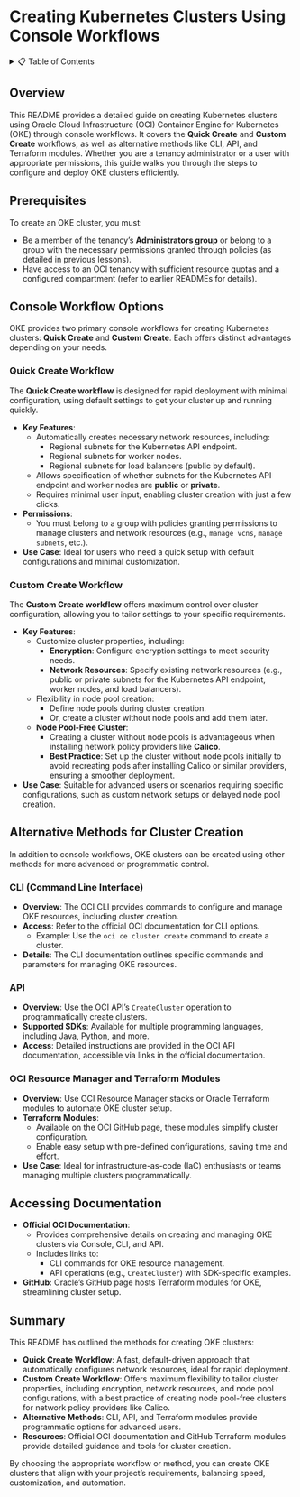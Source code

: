 # **Creating Kubernetes Clusters Using Console Workflows**

<details>
<summary>📋 Table of Contents</summary>

- [**Creating Kubernetes Clusters Using Console Workflows**](#creating-kubernetes-clusters-using-console-workflows)
  - [Overview](#overview)
  - [Prerequisites](#prerequisites)
  - [Console Workflow Options](#console-workflow-options)
    - [Quick Create Workflow](#quick-create-workflow)
    - [Custom Create Workflow](#custom-create-workflow)
  - [Alternative Methods for Cluster Creation](#alternative-methods-for-cluster-creation)
    - [CLI (Command Line Interface)](#cli-command-line-interface)
    - [API](#api)
    - [OCI Resource Manager and Terraform Modules](#oci-resource-manager-and-terraform-modules)
  - [Accessing Documentation](#accessing-documentation)
  - [Summary](#summary)

</details>

## Overview

This README provides a detailed guide on creating Kubernetes clusters using Oracle Cloud Infrastructure (OCI) Container Engine for Kubernetes (OKE) through console workflows. It covers the **Quick Create** and **Custom Create** workflows, as well as alternative methods like CLI, API, and Terraform modules. Whether you are a tenancy administrator or a user with appropriate permissions, this guide walks you through the steps to configure and deploy OKE clusters efficiently.

## Prerequisites

To create an OKE cluster, you must:

- Be a member of the tenancy’s **Administrators group** or belong to a group with the necessary permissions granted through policies (as detailed in previous lessons).
- Have access to an OCI tenancy with sufficient resource quotas and a configured compartment (refer to earlier READMEs for details).

## Console Workflow Options

OKE provides two primary console workflows for creating Kubernetes clusters: **Quick Create** and **Custom Create**. Each offers distinct advantages depending on your needs.

### Quick Create Workflow

The **Quick Create workflow** is designed for rapid deployment with minimal configuration, using default settings to get your cluster up and running quickly.

- **Key Features**:
  - Automatically creates necessary network resources, including:
    - Regional subnets for the Kubernetes API endpoint.
    - Regional subnets for worker nodes.
    - Regional subnets for load balancers (public by default).
  - Allows specification of whether subnets for the Kubernetes API endpoint and worker nodes are **public** or **private**.
  - Requires minimal user input, enabling cluster creation with just a few clicks.
- **Permissions**:
  - You must belong to a group with policies granting permissions to manage clusters and network resources (e.g., `manage vcns`, `manage subnets`, etc.).
- **Use Case**: Ideal for users who need a quick setup with default configurations and minimal customization.

### Custom Create Workflow

The **Custom Create workflow** offers maximum control over cluster configuration, allowing you to tailor settings to your specific requirements.

- **Key Features**:
  - Customize cluster properties, including:
    - **Encryption**: Configure encryption settings to meet security needs.
    - **Network Resources**: Specify existing network resources (e.g., public or private subnets for the Kubernetes API endpoint, worker nodes, and load balancers).
  - Flexibility in node pool creation:
    - Define node pools during cluster creation.
    - Or, create a cluster without node pools and add them later.
  - **Node Pool-Free Cluster**:
    - Creating a cluster without node pools is advantageous when installing network policy providers like **Calico**.
    - **Best Practice**: Set up the cluster without node pools initially to avoid recreating pods after installing Calico or similar providers, ensuring a smoother deployment.
- **Use Case**: Suitable for advanced users or scenarios requiring specific configurations, such as custom network setups or delayed node pool creation.

## Alternative Methods for Cluster Creation

In addition to console workflows, OKE clusters can be created using other methods for more advanced or programmatic control.

### CLI (Command Line Interface)

- **Overview**: The OCI CLI provides commands to configure and manage OKE resources, including cluster creation.
- **Access**: Refer to the official OCI documentation for CLI options.
  - Example: Use the `oci ce cluster create` command to create a cluster.
- **Details**: The CLI documentation outlines specific commands and parameters for managing OKE resources.

### API

- **Overview**: Use the OCI API’s `CreateCluster` operation to programmatically create clusters.
- **Supported SDKs**: Available for multiple programming languages, including Java, Python, and more.
- **Access**: Detailed instructions are provided in the OCI API documentation, accessible via links in the official documentation.

### OCI Resource Manager and Terraform Modules

- **Overview**: Use OCI Resource Manager stacks or Oracle Terraform modules to automate OKE cluster setup.
- **Terraform Modules**:
  - Available on the OCI GitHub page, these modules simplify cluster configuration.
  - Enable easy setup with pre-defined configurations, saving time and effort.
- **Use Case**: Ideal for infrastructure-as-code (IaC) enthusiasts or teams managing multiple clusters programmatically.

## Accessing Documentation

- **Official OCI Documentation**:
  - Provides comprehensive details on creating and managing OKE clusters via Console, CLI, and API.
  - Includes links to:
    - CLI commands for OKE resource management.
    - API operations (e.g., `CreateCluster`) with SDK-specific examples.
- **GitHub**: Oracle’s GitHub page hosts Terraform modules for OKE, streamlining cluster setup.

## Summary

This README has outlined the methods for creating OKE clusters:

- **Quick Create Workflow**: A fast, default-driven approach that automatically configures network resources, ideal for rapid deployment.
- **Custom Create Workflow**: Offers maximum flexibility to tailor cluster properties, including encryption, network resources, and node pool configurations, with a best practice of creating node pool-free clusters for network policy providers like Calico.
- **Alternative Methods**: CLI, API, and Terraform modules provide programmatic options for advanced users.
- **Resources**: Official OCI documentation and GitHub Terraform modules provide detailed guidance and tools for cluster creation.

By choosing the appropriate workflow or method, you can create OKE clusters that align with your project’s requirements, balancing speed, customization, and automation.
